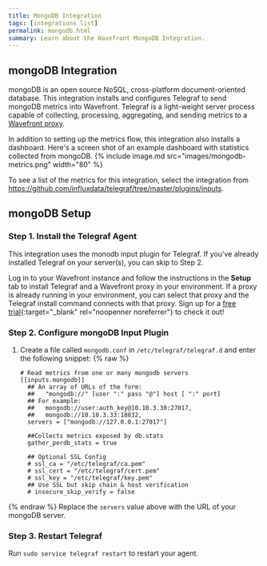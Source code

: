 ```yaml
---
title: MongoDB Integration
tags: [integrations list]
permalink: mongodb.html
summary: Learn about the Wavefront MongoDB Integration.
---
```

## mongoDB Integration

mongoDB is an open source NoSQL, cross-platform document-oriented database. This integration installs and configures Telegraf to send mongoDB metrics into Wavefront. Telegraf is a light-weight server process capable of collecting, processing, aggregating, and sending metrics to a [Wavefront proxy](https://docs.wavefront.com/proxies.html).

In addition to setting up the metrics flow, this integration also installs a dashboard. Here's a screen shot of an example dashboard with statistics collected from mongoDB.
{% include image.md src="images/mongodb-metrics.png" width="80" %}



To see a list of the metrics for this integration, select the integration from <https://github.com/influxdata/telegraf/tree/master/plugins/inputs>.
## mongoDB Setup



### Step 1. Install the Telegraf Agent

This integration uses the monodb input plugin for Telegraf. If you've already installed Telegraf on your server(s), you can skip to Step 2.

Log in to your Wavefront instance and follow the instructions in the **Setup** tab to install Telegraf and a Wavefront proxy in your environment. If a proxy is already running in your environment, you can select that proxy and the Telegraf install command connects with that proxy. Sign up for a [free trial](http://wavefront.com/sign-up/?utm_source=docs.vmware.com&utm_medium=referral&utm_campaign=docs-front-page){:target="_blank" rel="noopenner noreferrer"} to check it out!

### Step 2. Configure mongoDB Input Plugin

1. Create a file called `mongodb.conf` in `/etc/telegraf/telegraf.d` and enter the following snippet:
{% raw %}
    ```
    # Read metrics from one or many mongodb servers
    [[inputs.mongodb]]
      ## An array of URLs of the form:
      ##   "mongodb://" [user ":" pass "@"] host [ ":" port]
      ## For example:
      ##   mongodb://user:auth_key@10.10.3.30:27017,
      ##   mongodb://10.10.3.33:18832,
      servers = ["mongodb://127.0.0.1:27017"]
      
      ##Collects metrics exposed by db.stats
      gather_perdb_stats = true 

      ## Optional SSL Config
      # ssl_ca = "/etc/telegraf/ca.pem"
      # ssl_cert = "/etc/telegraf/cert.pem"
      # ssl_key = "/etc/telegraf/key.pem"
      ## Use SSL but skip chain & host verification
      # insecure_skip_verify = false
    ```
{% endraw %}
Replace the `servers` value  above with the URL of your mongoDB server.

### Step 3. Restart Telegraf

Run `sudo service telegraf restart` to restart your agent.
